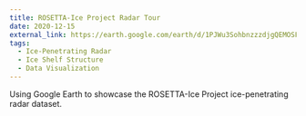 ```yaml
---
title: ROSETTA-Ice Project Radar Tour
date: 2020-12-15
external_link: https://earth.google.com/earth/d/1PJWu3SohbnzzzdjgQEMOSFlpGdijElr0?usp=sharing
tags:
  - Ice-Penetrating Radar
  - Ice Shelf Structure
  - Data Visualization
---
```


Using Google Earth to showcase the ROSETTA-Ice Project ice-penetrating radar dataset.

<!--more-->
